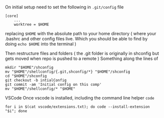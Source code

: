 On initial setup need to set the following in `.git/config` file

```
[core]
    ...
	worktree = $HOME
```

replacing `$HOME` with the absolute path to your home directory ( where your .bashrc and other config files live. Which you should be able to find by doing `echo $HOME` into the terminal )

Then restructure files and folders ( the .git folder is originally in shconfig but gets moved when repo is pushed to a remote )
Something along the lines of

```
mkdir "$HOME"/shconfig
mv "$HOME"/shellconfig/{.git,shconfig/*} "$HOME"/shconfig
cd "$HOME"/shconfig 
git checkout -b intialConfig
git commit -am 'Initial config on this comp'
mv "$HOME"/shellconfig/* "$HOME"
```

VSCode
Once vscode is installed, including the command line helper `code`

```
for i in $(cat vscode/extensions.txt); do code --install-extension "$i"; done
```